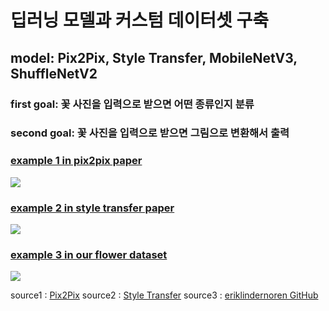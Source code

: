 # 딥러닝 모델과 커스텀 데이터셋 구축
## model: Pix2Pix, Style Transfer, MobileNetV3, ShuffleNetV2
  
### first goal: 꽃 사진을 입력으로 받으면 어떤 종류인지 분류
### second goal: 꽃 사진을 입력으로 받으면 그림으로 변환해서 출력

### [example 1 in pix2pix paper](https://github.com/project-flooming/Flooming-DeepLearning/blob/main/figure/figure1.JPG)  
<img src = "https://github.com/project-flooming/Floming-deeplearning/blob/main/figure/figure1.JPG?raw=true">

### [example 2 in style transfer paper](https://github.com/project-flooming/Flooming-DeepLearning/blob/main/figure/figure2.JPG)
<img src = "https://github.com/project-flooming/Floming-deeplearning/blob/main/figure/figure2.JPG?raw=true">

### [example 3 in our flower dataset](https://github.com/project-flooming/Flooming-DeepLearning/blob/main/figure/figure4.JPG)
<img src = "https://github.com/project-flooming/Floming-deeplearning/blob/main/figure/figure4.JPG?raw=true">

source1 : [Pix2Pix](https://arxiv.org/abs/1611.07004)
source2 : [Style Transfer](https://arxiv.org/abs/1508.06576)
source3 : [eriklindernoren GitHub](https://github.com/eriklindernoren/Fast-Neural-Style-Transfer)